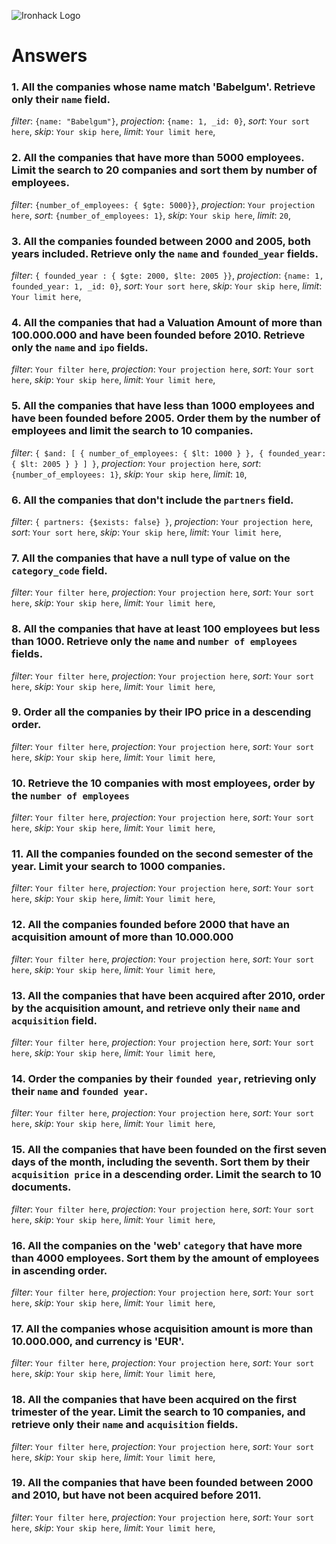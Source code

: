 ![Ironhack Logo](https://i.imgur.com/1QgrNNw.png)

# Answers

### 1. All the companies whose name match 'Babelgum'. Retrieve only their `name` field.

_filter_: `{name: "Babelgum"}`,
_projection_: `{name: 1, _id: 0}`,
_sort_: `Your sort here`,
_skip_: `Your skip here`,
_limit_: `Your limit here`,

### 2. All the companies that have more than 5000 employees. Limit the search to 20 companies and sort them by **number of employees**.

_filter_: `{number_of_employees: { $gte: 5000}}`,
_projection_: `Your projection here`,
_sort_: `{number_of_employees: 1}`,
_skip_: `Your skip here`,
_limit_: `20`,

### 3. All the companies founded between 2000 and 2005, both years included. Retrieve only the `name` and `founded_year` fields.

_filter_: `{ founded_year : { $gte: 2000, $lte: 2005 }}`,
_projection_: `{name: 1, founded_year: 1, _id: 0}`,
_sort_: `Your sort here`,
_skip_: `Your skip here`,
_limit_: `Your limit here`,

### 4. All the companies that had a Valuation Amount of more than 100.000.000 and have been founded before 2010. Retrieve only the `name` and `ipo` fields.

_filter_: `Your filter here`,
_projection_: `Your projection here`,
_sort_: `Your sort here`,
_skip_: `Your skip here`,
_limit_: `Your limit here`,

### 5. All the companies that have less than 1000 employees and have been founded before 2005. Order them by the number of employees and limit the search to 10 companies.

_filter_: `{ $and: [ { number_of_employees: { $lt: 1000 } }, { founded_year: { $lt: 2005 } } ] }`,
_projection_: `Your projection here`,
_sort_: `{number_of_employees: 1}`,
_skip_: `Your skip here`,
_limit_: `10`,

### 6. All the companies that don't include the `partners` field.

_filter_: `{ partners: {$exists: false} }`,
_projection_: `Your projection here`,
_sort_: `Your sort here`,
_skip_: `Your skip here`,
_limit_: `Your limit here`,

### 7. All the companies that have a null type of value on the `category_code` field.

_filter_: `Your filter here`,
_projection_: `Your projection here`,
_sort_: `Your sort here`,
_skip_: `Your skip here`,
_limit_: `Your limit here`,

### 8. All the companies that have at least 100 employees but less than 1000. Retrieve only the `name` and `number of employees` fields.

_filter_: `Your filter here`,
_projection_: `Your projection here`,
_sort_: `Your sort here`,
_skip_: `Your skip here`,
_limit_: `Your limit here`,

### 9. Order all the companies by their IPO price in a descending order.

_filter_: `Your filter here`,
_projection_: `Your projection here`,
_sort_: `Your sort here`,
_skip_: `Your skip here`,
_limit_: `Your limit here`,

### 10. Retrieve the 10 companies with most employees, order by the `number of employees`

_filter_: `Your filter here`,
_projection_: `Your projection here`,
_sort_: `Your sort here`,
_skip_: `Your skip here`,
_limit_: `Your limit here`,

### 11. All the companies founded on the second semester of the year. Limit your search to 1000 companies.

_filter_: `Your filter here`,
_projection_: `Your projection here`,
_sort_: `Your sort here`,
_skip_: `Your skip here`,
_limit_: `Your limit here`,

### 12. All the companies founded before 2000 that have an acquisition amount of more than 10.000.000

_filter_: `Your filter here`,
_projection_: `Your projection here`,
_sort_: `Your sort here`,
_skip_: `Your skip here`,
_limit_: `Your limit here`,

### 13. All the companies that have been acquired after 2010, order by the acquisition amount, and retrieve only their `name` and `acquisition` field.

_filter_: `Your filter here`,
_projection_: `Your projection here`,
_sort_: `Your sort here`,
_skip_: `Your skip here`,
_limit_: `Your limit here`,

### 14. Order the companies by their `founded year`, retrieving only their `name` and `founded year`.

_filter_: `Your filter here`,
_projection_: `Your projection here`,
_sort_: `Your sort here`,
_skip_: `Your skip here`,
_limit_: `Your limit here`,

### 15. All the companies that have been founded on the first seven days of the month, including the seventh. Sort them by their `acquisition price` in a descending order. Limit the search to 10 documents.

_filter_: `Your filter here`,
_projection_: `Your projection here`,
_sort_: `Your sort here`,
_skip_: `Your skip here`,
_limit_: `Your limit here`,

### 16. All the companies on the 'web' `category` that have more than 4000 employees. Sort them by the amount of employees in ascending order.

_filter_: `Your filter here`,
_projection_: `Your projection here`,
_sort_: `Your sort here`,
_skip_: `Your skip here`,
_limit_: `Your limit here`,

### 17. All the companies whose acquisition amount is more than 10.000.000, and currency is 'EUR'.

_filter_: `Your filter here`,
_projection_: `Your projection here`,
_sort_: `Your sort here`,
_skip_: `Your skip here`,
_limit_: `Your limit here`,

### 18. All the companies that have been acquired on the first trimester of the year. Limit the search to 10 companies, and retrieve only their `name` and `acquisition` fields.

_filter_: `Your filter here`,
_projection_: `Your projection here`,
_sort_: `Your sort here`,
_skip_: `Your skip here`,
_limit_: `Your limit here`,

### 19. All the companies that have been founded between 2000 and 2010, but have not been acquired before 2011.

_filter_: `Your filter here`,
_projection_: `Your projection here`,
_sort_: `Your sort here`,
_skip_: `Your skip here`,
_limit_: `Your limit here`,
